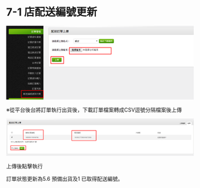 # 7-1 店配送編號更新

![](../.gitbook/assets/image%20%2871%29.png)

※從平台後台將訂單執行出貨後，下載訂單檔案轉成CSV逗號分隔檔案後上傳

![](../.gitbook/assets/image%20%2818%29.png)

上傳後點擊執行

訂單狀態更新為5.6 預備出貨及1 已取得配送編號。


